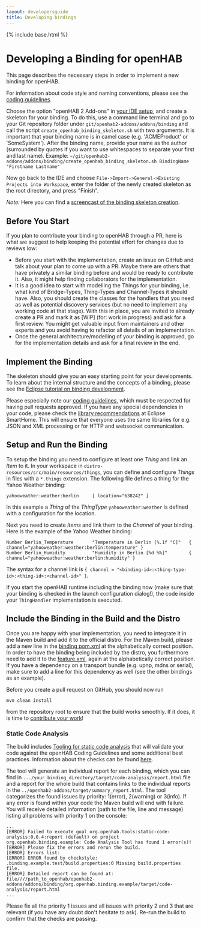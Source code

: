 ```yaml
---
layout: developersguide
title: Developing bindings
---
```


{% include base.html %}

# Developing a Binding for openHAB

This page describes the necessary steps in order to implement a new binding for openHAB.

For information about code style and naming conventions, please see the [coding guidelines](guidelines.html).

Choose the option "openHAB 2 Add-ons" in [your IDE setup](ide.html), and create a skeleton for your binding.
To do this, use a command line terminal and go to your Git repository folder under `git/openhab2-addons/addons/binding` and call the script `create_openhab_binding_skeleton.sh` with two arguments.
It is important that your binding name is in camel case (e.g. 'ACMEProduct' or 'SomeSystem').
After the binding name, provide your name as the author (surrounded by quotes if you want to use whitespaces to separate your first and last name).
Example: `~/git/openhab2-addons/addons/binding/create_openhab_binding_skeleton.sh BindingName "Firstname Lastname"`

Now go back to the IDE and choose `File->Import->General->Existing Projects into Workspace`, enter the folder of the newly created skeleton as the root directory, and press "Finish".

_Note:_ Here you can find a [screencast of the binding skeleton creation](http://youtu.be/30nhm0yIcvA).

## Before You Start

If you plan to contribute your binding to openHAB through a PR, here is what we suggest to help keeping the potential effort for changes due to reviews low:

- Before you start with the implementation, create an issue on GitHub and talk about your plan to come up with a PR.
Maybe there are others that have privately a similar binding before and would be ready to contribute it.
Also, it might help finding collaborators for the implementation.
- It is a good idea to start with modelling the Things for your binding, i.e. what kind of Bridge-Types, Thing-Types and Channel-Types it should have.
Also, you should create the classes for the handlers that you need as well as potential discovery services (but no need to implement any working code at that stage).
With this in place, you are invited to already create a PR and mark it as [WIP] (for: work in progress) and ask for a first review.
You might get valuable input from maintainers and other experts and you avoid having to refactor all details of an implementation.
- Once the general architecture/modelling of your binding is approved, go for the implementation details and ask for a final review in the end.

## Implement the Binding

The skeleton should give you an easy starting point for your developments.
To learn about the internal structure and the concepts of a binding, please see the [Eclipse tutorial on binding development](https://www.eclipse.org/smarthome/documentation/development/bindings/how-to.html).

Please especially note our [coding guidelines](guidelines), which must be respected for having pull requests approved.
If you have any special dependencies in your code, please check the [library recommendations](https://www.eclipse.org/smarthome/documentation/development/bindings/dependencies.html) at Eclipse SmartHome.
This will ensure that everyone uses the same libraries for e.g. JSON and XML processing or for HTTP and websocket communication.

## Setup and Run the Binding

To setup the binding you need to configure at least one *Thing* and link an *Item* to it.
In your workspace in `distro-resources/src/main/resources/things`, you can define and configure *Things* in files with a `*.things` extension.
The following file defines a thing for the Yahoo Weather binding:

```
yahooweather:weather:berlin     [ location="638242" ]
```

In this example a *Thing* of the *ThingType* `yahooweather:weather` is defined with a configuration for the location.

Next you need to create *Items* and link them to the *Channel* of your binding.
Here is the example of the Yahoo Weather binding:

```
Number Berlin_Temperature       "Temperature in Berlin [%.1f °C]"   { channel="yahooweather:weather:berlin:temperature" }
Number Berlin_Humidity          "Humidity in Berlin [%d %%]"        { channel="yahooweather:weather:berlin:humidity" }
```

The syntax for a channel link is `{ channel = "<binding-id>:<thing-type-id>:<thing-id>:<channel-id>" }`.

If you start the openHAB runtime including the binding now (make sure that your binding is checked in the launch configuration dialog!), the code inside your `ThingHandler` implementation is executed.

## Include the Binding in the Build and the Distro

Once you are happy with your implementation, you need to integrate it in the Maven build and add it to the official distro.
For the Maven build, please add a new line in the [binding pom.xml](https://github.com/openhab/openhab2-addons/blob/master/addons/binding/pom.xml) at the alphabetically correct position.
In order to have the binding being included by the distro, you furthermore need to add it to the [feature.xml](https://github.com/openhab/openhab2-addons/blob/master/features/karaf/openhab-addons/src/main/feature/feature.xml), again at the alphabetically correct position.
If you have a dependency on a transport bundle (e.g. upnp, mdns or serial), make sure to add a line for this dependency as well (see the other bindings as an example).

Before you create a pull request on GitHub, you should now run

```
mvn clean install
```

from the repository root to ensure that the build works smoothly.
If it does, it is time to [contribute your work](../contributing/contributing.html)!

### Static Code Analysis

The build includes [Tooling for static code analysis](https://github.com/openhab/static-code-analysis) that will validate your code against the openHAB Coding Guidelines and some additional best practices.
Information about the checks can be found [here](https://github.com/openhab/static-code-analysis#esh-guidelines-covered).

The tool will generate an individual report for each binding, which you can find in `.../your_binding_directory/target/code-analysis/report.html` file and a report for the whole build that contains links to the individual reports in the `../openhab2-addons/target/summary_report.html`.
The tool categorizes the found issues by priority: 1(error), 2(warning) or 3(info).
If any error is found within your code the Maven build will end with failure.
You will receive detailed information (path to the file, line and message) listing all problems with priority 1 on the console:

```
...
[ERROR] Failed to execute goal org.openhab.tools:static-code-analysis:0.0.4:report (default) on project org.openhab.binding.example: Code Analysis Tool has found 1 error(s)!
[ERROR] Please fix the errors and rerun the build.
[ERROR] Errors list:
[ERROR] ERROR found by checkstyle: .binding.example.test/build.properties:0 Missing build.properties file.
[ERROR] Detailed report can be found at: file////path_to_openhab/openhab2-addons/addons/binding/org.openhab.binding.example/target/code-analysis/report.html
...
```

Please fix all the priority 1 issues and all issues with priority 2 and 3 that are relevant (if you have any doubt don't hesitate to ask).
Re-run the build to confirm that the checks are passing.
